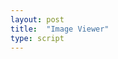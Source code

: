 ```yaml
---
layout: post
title:  "Image Viewer"
type: script
---
```

<script src="https://ncsu-libraries.github.io/iiif-annotation/latest/iiif-annotation.js"></script>
<link rel="stylesheet" type="text/css" href="https://ncsu-libraries.github.io/iiif-annotation/latest/iiif-annotation.css">

<iiif-annotation annotationurl="https://ncsu-libraries.github.io/iiif-annotation/webannotations/annotation1.json"></iiif-annotation>
